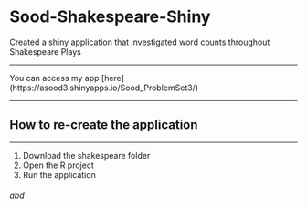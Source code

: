 # Sood-Shakespeare-Shiny
Created a shiny application that investigated word counts throughout Shakespeare Plays

<hr>
You can access my app [here](https://asood3.shinyapps.io/Sood_ProblemSet3/)
<hr>

## How to re-create the application
<hr>

1. Download the shakespeare folder
2. Open the R project
3. Run the application

<h6>abd</h6>

